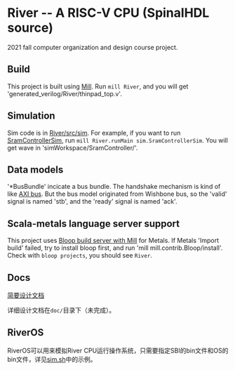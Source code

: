 # River -- A RISC-V CPU (SpinalHDL source)

2021 fall computer organization and design course project.

## Build

This project is built using [Mill](com-lihaoyi.github.io/mill/).
Run `mill River`, and you will get 'generated_verilog/River/thinpad_top.v'.

## Simulation

Sim code is in [River/src/sim](River/src/sim).
For example, if you want to run
[SramControllerSim](River/src/sim/SramControllerSim.scala),
run `mill River.runMain sim.SramControllerSim`.
You will get wave in 'simWorkspace/SramController/'.

## Data models

'*BusBundle' incicate a bus bundle. The handshake mechanism is kind of like
[AXI bus](https://en.wikipedia.org/wiki/Advanced_eXtensible_Interface#Handshake).
But the bus model originated from Wishbone bus, so the 'valid' signal is named 'stb',
and the 'ready' signal is named 'ack'.

## Scala-metals language server support

This project uses
[Bloop build server with Mill](https://scalacenter.github.io/bloop/docs/build-tools/mill)
for Metals. If Metals 'Import build' failed, try to install bloop first, and run 'mill mill.contrib.Bloop/install'. Check with `bloop projects`, you should see `River`.

## Docs

[简要设计文档](doc_zh-cn.md)

详细设计文档在`doc/`目录下（未完成）。

## RiverOS

RiverOS可以用来模拟River CPU运行操作系统，只需要指定SBI的bin文件和OS的bin文件，详见[sim.sh](sim.sh)中的示例。
